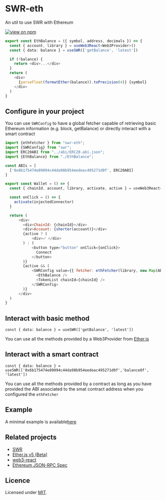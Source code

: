 # SWR-eth

An util to use SWR with Ethereum

[![view on npm](https://img.shields.io/npm/v/swr-eth.svg)](https://www.npmjs.org/package/swr-eth)

```typescript
export const EthBalance = ({ symbol, address, decimals }) => {
  const { account, library } = useWeb3React<Web3Provider>()
  const { data: balance } = useSWR(['getBalance', 'latest'])

  if (!balance) {
    return <div>...</div>
  }
  return (
    <div>
      {parseFloat(formatEther(balance)).toPrecision(4)} {symbol}
    </div>
  )
}
```

## Configure in your project

You can use `SWRConfig` to have a global fetcher capable of retrieving basic Ethereum information (e.g. block, getBalance)
or directly interact with a smart contract

```js
import {ethFetcher } from "swr-eth";
import {SWRConfig} from "swr";
import ERC20ABI from "../abi/ERC20.abi.json";
import {EthBalance} from "./EthBalance";

const ABIs = [
  ['0x6b175474e89094c44da98b954eedeac495271d0f', ERC20ABI]
]

export const Wallet = () => {
  const { chainId, account, library, activate, active } = useWeb3React<Web3Provider>()

  const onClick = () => {
    activate(injectedConnector)
  }

  return (
      <div>
        <div>ChainId: {chainId}</div>
        <div>Account: {shorter(account)}</div>
        {active ? (
            <div>✅ </div>
        ) : (
            <button type="button" onClick={onClick}>
              Connect
            </button>
        )}
        {active && (
            <SWRConfig value={{ fetcher: ethFetcher(library, new Map(ABIs)) }}>
              <EthBalance />
              <TokenList chainId={chainId} />
            </SWRConfig>
        )}
      </div>
  )
}
```

## Interact with basic method

    const { data: balance } = useSWR(['getBalance', 'latest'])

You can use all the methods provided by a Web3Provider from [Ether.js]()

## Interact with a smart contract

    const { data: balance } = useSWR(['0x6b175474e89094c44da98b954eedeac495271d0f','balanceOf', 'latest'])

You can use all the methods provided by a contract as long as you have provided the ABI associated to the smat contract
address when you configured the `ethFetcher`

## Example

A minimal example is available[here](./examples)

## Related projects

- [SWR](https://swr.now.sh)
- [Ether.js v5 (Beta)](https://github.com/ethers-io/ethers.js/tree/ethers-v5-beta)
- [web3-react](https://github.com/NoahZinsmeister/web3-react)
- [Ethereum JSON-RPC Spec](https://github.com/ethereum/wiki/wiki/JSON-RPC)

## Licence

Licensed under [MIT](./LICENSE).
